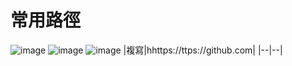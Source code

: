 # 常用路徑
![image](https://github.com/minname1/tool/assets/153788696/4db7f86b-e3f2-483e-8a35-d3c4746db81a)
![image](https://github.com/minname1/tool/assets/153788696/62f567bc-15dc-4bee-a488-ddf6304f3fca)
![image](https://github.com/minname1/tool/assets/153788696/04aafcf6-9cf6-4a56-9dc4-30d1beffedad)
|複寫|hhttps://ttps://github.com|
|--|--|

